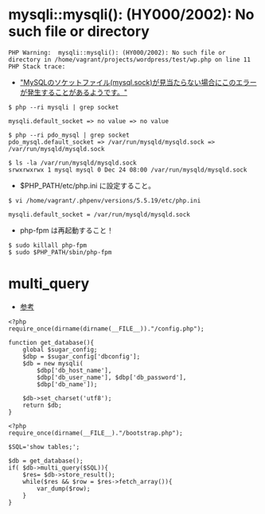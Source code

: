 # mysqli::mysqli(): (HY000/2002): No such file or directory

```
PHP Warning:  mysqli::mysqli(): (HY000/2002): No such file or directory in /home/vagrant/projects/wordpress/test/wp.php on line 11
PHP Stack trace:
```
- ["MySQLのソケットファイル(mysql.sock)が見当たらない場合にこのエラーが発生することがあるようです。"](http://k-holy.hatenablog.com/entry/2014/05/28/192707)

```
$ php --ri mysqli | grep socket

mysqli.default_socket => no value => no value
```
```
$ php --ri pdo_mysql | grep socket
pdo_mysql.default_socket => /var/run/mysqld/mysqld.sock => /var/run/mysqld/mysqld.sock
```

```
$ ls -la /var/run/mysqld/mysqld.sock
srwxrwxrwx 1 mysql mysql 0 Dec 24 08:00 /var/run/mysqld/mysqld.sock
```

- $PHP_PATH/etc/php.ini に設定すること。

```
$ vi /home/vagrant/.phpenv/versions/5.5.19/etc/php.ini

mysqli.default_socket = /var/run/mysqld/mysqld.sock

```

- php-fpm は再起動すること！

```
$ sudo killall php-fpm
$ sudo $PHP_PATH/sbin/php-fpm 
```

# multi_query

- [参考](http://phpspot.net/php/man/php/mysqli.multi-query.html)

```
<?php
require_once(dirname(dirname(__FILE__))."/config.php");

function get_database(){
    global $sugar_config; 
    $dbp = $sugar_config['dbconfig'];
    $db = new mysqli(
        $dbp['db_host_name'],
        $dbp['db_user_name'], $dbp['db_password'],
        $dbp['db_name']);
    
    $db->set_charset('utf8');
    return $db;
}
```

```
<?php
require_once(dirname(__FILE__)."/bootstrap.php");

$SQL='show tables;';

$db = get_database();
if( $db->multi_query($SQL)){
    $res= $db->store_result();
    while($res && $row = $res->fetch_array()){
        var_dump($row);
    }   
}
```